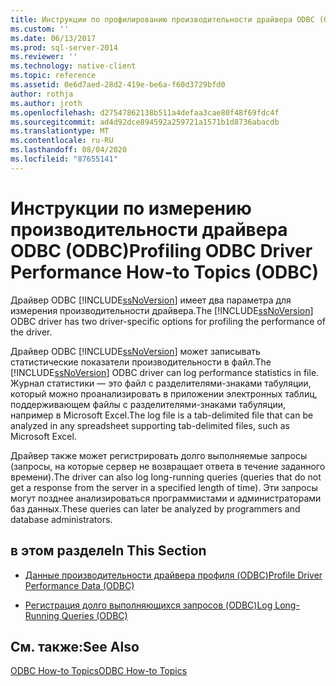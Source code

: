 ```yaml
---
title: Инструкции по профилированию производительности драйвера ODBC (ODBC) | Документация Майкрософт
ms.custom: ''
ms.date: 06/13/2017
ms.prod: sql-server-2014
ms.reviewer: ''
ms.technology: native-client
ms.topic: reference
ms.assetid: 0e6d7aed-28d2-419e-be6a-f60d3729bfd0
author: rothja
ms.author: jroth
ms.openlocfilehash: d27547862138b511a4defaa3cae80f48f69fdc4f
ms.sourcegitcommit: ad4d92dce894592a259721a1571b1d8736abacdb
ms.translationtype: MT
ms.contentlocale: ru-RU
ms.lasthandoff: 08/04/2020
ms.locfileid: "87655141"
---
```

# <a name="profiling-odbc-driver-performance-how-to-topics-odbc"></a><span data-ttu-id="55269-102">Инструкции по измерению производительности драйвера ODBC (ODBC)</span><span class="sxs-lookup"><span data-stu-id="55269-102">Profiling ODBC Driver Performance How-to Topics (ODBC)</span></span>
  <span data-ttu-id="55269-103">Драйвер ODBC [!INCLUDE[ssNoVersion](../../includes/ssnoversion-md.md)] имеет два параметра для измерения производительности драйвера.</span><span class="sxs-lookup"><span data-stu-id="55269-103">The [!INCLUDE[ssNoVersion](../../includes/ssnoversion-md.md)] ODBC driver has two driver-specific options for profiling the performance of the driver.</span></span>  
  
 <span data-ttu-id="55269-104">Драйвер ODBC [!INCLUDE[ssNoVersion](../../includes/ssnoversion-md.md)] может записывать статистические показатели производительности в файл.</span><span class="sxs-lookup"><span data-stu-id="55269-104">The [!INCLUDE[ssNoVersion](../../includes/ssnoversion-md.md)] ODBC driver can log performance statistics in file.</span></span> <span data-ttu-id="55269-105">Журнал статистики — это файл с разделителями-знаками табуляции, который можно проанализировать в приложении электронных таблиц, поддерживающем файлы с разделителями-знаками табуляции, например в Microsoft Excel.</span><span class="sxs-lookup"><span data-stu-id="55269-105">The log file is a tab-delimited file that can be analyzed in any spreadsheet supporting tab-delimited files, such as Microsoft Excel.</span></span>  
  
 <span data-ttu-id="55269-106">Драйвер также может регистрировать долго выполняемые запросы (запросы, на которые сервер не возвращает ответа в течение заданного времени).</span><span class="sxs-lookup"><span data-stu-id="55269-106">The driver can also log long-running queries (queries that do not get a response from the server in a specified length of time).</span></span> <span data-ttu-id="55269-107">Эти запросы могут позднее анализироваться программистами и администраторами баз данных.</span><span class="sxs-lookup"><span data-stu-id="55269-107">These queries can later be analyzed by programmers and database administrators.</span></span>  
  
## <a name="in-this-section"></a><span data-ttu-id="55269-108">в этом разделе</span><span class="sxs-lookup"><span data-stu-id="55269-108">In This Section</span></span>  
  
-   [<span data-ttu-id="55269-109">Данные производительности драйвера профиля &#40;ODBC&#41;</span><span class="sxs-lookup"><span data-stu-id="55269-109">Profile Driver Performance Data &#40;ODBC&#41;</span></span>](profiling-odbc-driver-performance-data.md)  
  
-   [<span data-ttu-id="55269-110">Регистрация долго выполняющихся запросов &#40;ODBC&#41;</span><span class="sxs-lookup"><span data-stu-id="55269-110">Log Long-Running Queries &#40;ODBC&#41;</span></span>](profiling-odbc-driver-performance-data-log-long-running-queries.md)  
  
## <a name="see-also"></a><span data-ttu-id="55269-111">См. также:</span><span class="sxs-lookup"><span data-stu-id="55269-111">See Also</span></span>  
 [<span data-ttu-id="55269-112">ODBC How-to Topics</span><span class="sxs-lookup"><span data-stu-id="55269-112">ODBC How-to Topics</span></span>](odbc-how-to-topics.md)  
  
  
